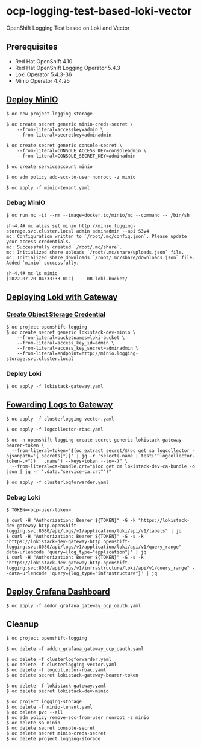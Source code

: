 # ocp-logging-test-based-loki-vector

OpenShift Logging Test based on Loki and Vector

## Prerequisites

- Red Hat OpenShift 4.10
- Red Hat OpenShift Logging Operator 5.4.3
- Loki Operator 5.4.3-36
- Minio Operator 4.4.25

## [Deploy MinIO](https://docs.min.io/minio/k8s/openshift/deploy-minio-on-openshift.html)

```
$ oc new-project logging-storage

$ oc create secret generic minio-creds-secret \
    --from-literal=accesskey=admin \
    --from-literal=secretkey=adminadmin

$ oc create secret generic console-secret \
    --from-literal=CONSOLE_ACCESS_KEY=consoleadmin \
    --from-literal=CONSOLE_SECRET_KEY=adminadmin

$ oc create serviceaccount minio

$ oc adm policy add-scc-to-user nonroot -z minio

$ oc apply -f minio-tenant.yaml
```

### Debug MinIO

```
$ oc run mc -it --rm --image=docker.io/minio/mc --command -- /bin/sh

sh-4.4# mc alias set minio http://minio.logging-storage.svc.cluster.local admin adminadmin --api S3v4
mc: Configuration written to `/root/.mc/config.json`. Please update your access credentials.
mc: Successfully created `/root/.mc/share`.
mc: Initialized share uploads `/root/.mc/share/uploads.json` file.
mc: Initialized share downloads `/root/.mc/share/downloads.json` file.
Added `minio` successfully.

sh-4.4# mc ls minio
[2022-07-20 04:33:33 UTC]     0B loki-bucket/
```

## [Deploying Loki with Gateway](https://github.com/grafana/loki/tree/main/operator)

### [Create Object Storage Credential](https://github.com/grafana/loki/blob/main/operator/docs/lokistack/object_storage.md#minio)

```
$ oc project openshift-logging
$ oc create secret generic lokistack-dev-minio \
    --from-literal=bucketnames=loki-bucket \
    --from-literal=access_key_id=admin \
    --from-literal=access_key_secret=adminadmin \
    --from-literal=endpoint=http://minio.logging-storage.svc.cluster.local
```

### Deploy Loki

```
$ oc apply -f lokistack-gateway.yaml
```

## [Fowarding Logs to Gateway](https://github.com/grafana/loki/blob/main/operator/docs/user-guides/forwarding_logs_to_gateway.md#openshift-logging)

```
$ oc apply -f clusterlogging-vector.yaml

$ oc apply -f logcollector-rbac.yaml

$ oc -n openshift-logging create secret generic lokistack-gateway-bearer-token \
  --from-literal=token="$(oc extract secret/$(oc get sa logcollector -ojsonpath='{.secrets[*]}' | jq -r 'select(.name | test("^logcollector-token-.+")) | .name') --keys=token --to=-)" \
  --from-literal=ca-bundle.crt="$(oc get cm lokistack-dev-ca-bundle -o json | jq -r '.data."service-ca.crt"')"

$ oc apply -f clusterlogforwarder.yaml
```

### Debug Loki

```
$ TOKEN=<ocp-user-token>

$ curl -H "Authorization: Bearer ${TOKEN}" -G -k "https://lokistack-dev-gateway-http.openshift-logging.svc:8080/api/logs/v1/application/loki/api/v1/labels" | jq
$ curl -H "Authorization: Bearer ${TOKEN}" -G -s -k "https://lokistack-dev-gateway-http.openshift-logging.svc:8080/api/logs/v1/application/loki/api/v1/query_range" --data-urlencode 'query={log_type="application"}' | jq
$ curl -H "Authorization: Bearer ${TOKEN}" -G -s -k "https://lokistack-dev-gateway-http.openshift-logging.svc:8080/api/logs/v1/infrastructure/loki/api/v1/query_range" --data-urlencode 'query={log_type="infrastructure"}' | jq
```

## [Deploy Grafana Dashboard](https://github.com/grafana/loki/blob/main/operator/docs/user-guides/howto_connect_grafana.md#using-the-gateway-with-openshift-based-authentication)

```
$ oc apply -f addon_grafana_gateway_ocp_oauth.yaml
```

## Cleanup

```
$ oc project openshift-logging

$ oc delete -f addon_grafana_gateway_ocp_oauth.yaml

$ oc delete -f clusterlogforwarder.yaml
$ oc delete -f clusterlogging-vector.yaml
$ oc delete -f logcollector-rbac.yaml
$ oc delete secret lokistack-gateway-bearer-token

$ oc delete -f lokistack-gateway.yaml
$ oc delete secret lokistack-dev-minio

$ oc project logging-storage
$ oc delete -f minio-tenant.yaml
$ oc delete pvc --all
$ oc adm policy remove-scc-from-user nonroot -z minio
$ oc delete sa minio
$ oc delete secret console-secret
$ oc delete secret minio-creds-secret 
$ oc delete project logging-storage
```

